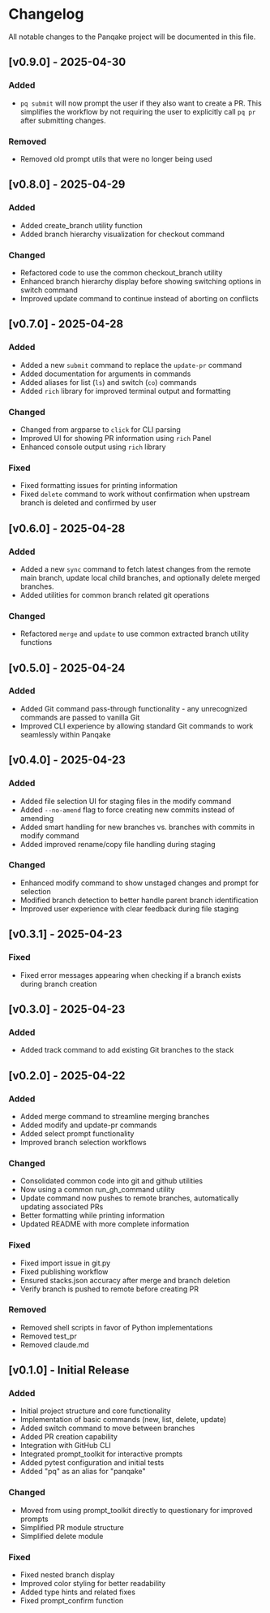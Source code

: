 # Changelog

All notable changes to the Panqake project will be documented in this file.

## [v0.9.0] - 2025-04-30

### Added
- `pq submit` will now prompt the user if they also want to create a PR. This simplifies the workflow by not requiring the user to explicitly call `pq pr` after submitting changes.

### Removed
- Removed old prompt utils that were no longer being used


## [v0.8.0] - 2025-04-29

### Added
- Added create_branch utility function
- Added branch hierarchy visualization for checkout command

### Changed
- Refactored code to use the common checkout_branch utility
- Enhanced branch hierarchy display before showing switching options in switch command
- Improved update command to continue instead of aborting on conflicts


## [v0.7.0] - 2025-04-28

### Added
- Added a new `submit` command to replace the `update-pr` command
- Added documentation for arguments in commands
- Added aliases for list (`ls`) and switch (`co`) commands
- Added `rich` library for improved terminal output and formatting

### Changed
- Changed from argparse to `click` for CLI parsing
- Improved UI for showing PR information using `rich` Panel
- Enhanced console output using `rich` library

### Fixed
- Fixed formatting issues for printing information
- Fixed `delete` command to work without confirmation when upstream branch is deleted and confirmed by user

## [v0.6.0] - 2025-04-28

### Added

- Added a new `sync` command to fetch latest changes from the remote main branch, update local child branches, and optionally delete merged branches.
- Added utilities for common branch related git operations

### Changed

- Refactored `merge` and `update` to use common extracted branch utility functions

## [v0.5.0] - 2025-04-24

### Added
- Added Git command pass-through functionality - any unrecognized commands are passed to vanilla Git
- Improved CLI experience by allowing standard Git commands to work seamlessly within Panqake

## [v0.4.0] - 2025-04-23

### Added
- Added file selection UI for staging files in the modify command
- Added `--no-amend` flag to force creating new commits instead of amending
- Added smart handling for new branches vs. branches with commits in modify command
- Added improved rename/copy file handling during staging

### Changed
- Enhanced modify command to show unstaged changes and prompt for selection
- Modified branch detection to better handle parent branch identification
- Improved user experience with clear feedback during file staging

## [v0.3.1] - 2025-04-23

### Fixed
- Fixed error messages appearing when checking if a branch exists during branch creation

## [v0.3.0] - 2025-04-23

### Added
- Added track command to add existing Git branches to the stack

## [v0.2.0] - 2025-04-22

### Added
- Added merge command to streamline merging branches
- Added modify and update-pr commands
- Added select prompt functionality
- Improved branch selection workflows

### Changed
- Consolidated common code into git and github utilities
- Now using a common run_gh_command utility
- Update command now pushes to remote branches, automatically updating associated PRs
- Better formatting while printing information
- Updated README with more complete information

### Fixed
- Fixed import issue in git.py
- Fixed publishing workflow
- Ensured stacks.json accuracy after merge and branch deletion
- Verify branch is pushed to remote before creating PR

### Removed
- Removed shell scripts in favor of Python implementations
- Removed test_pr
- Removed claude.md

## [v0.1.0] - Initial Release

### Added
- Initial project structure and core functionality
- Implementation of basic commands (new, list, delete, update)
- Added switch command to move between branches
- Added PR creation capability
- Integration with GitHub CLI
- Integrated prompt_toolkit for interactive prompts
- Added pytest configuration and initial tests
- Added "pq" as an alias for "panqake"

### Changed
- Moved from using prompt_toolkit directly to questionary for improved prompts
- Simplified PR module structure
- Simplified delete module

### Fixed
- Fixed nested branch display
- Improved color styling for better readability
- Added type hints and related fixes
- Fixed prompt_confirm function
